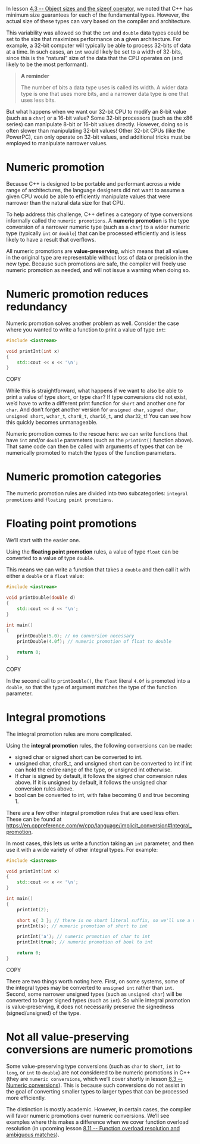 In lesson [4.3 -- Object sizes and the sizeof operator](https://www.learncpp.com/cpp-tutorial/object-sizes-and-the-sizeof-operator/), we noted that C++ has minimum size guarantees for each of the fundamental types. However, the actual size of these types can vary based on the compiler and architecture.

This variability was allowed so that the `int` and `double` data types could be set to the size that maximizes performance on a given architecture. For example, a 32-bit computer will typically be able to process 32-bits of data at a time. In such cases, an `int` would likely be set to a width of 32-bits, since this is the “natural” size of the data that the CPU operates on (and likely to be the most performant).

> **A reminder**
>
> The number of bits a data type uses is called its width. A wider data type is one that uses more bits, and a narrower data type is one that uses less bits.

But what happens when we want our 32-bit CPU to modify an 8-bit value (such as a `char`) or a 16-bit value? Some 32-bit processors (such as the x86 series) can manipulate 8-bit or 16-bit values directly. However, doing so is often slower than manipulating 32-bit values! Other 32-bit CPUs (like the PowerPC), can only operate on 32-bit values, and additional tricks must be employed to manipulate narrower values.

# Numeric promotion

Because C++ is designed to be portable and performant across a wide range of architectures, the language designers did not want to assume a given CPU would be able to efficiently manipulate values that were narrower than the natural data size for that CPU.

To help address this challenge, C++ defines a category of type conversions informally called the `numeric promotions`. A **numeric promotion** is the type conversion of a narrower numeric type (such as a `char`) to a wider numeric type (typically `int` or `double`) that can be processed efficiently and is less likely to have a result that overflows.

All numeric promotions are **value-preserving**, which means that all values in the original type are representable without loss of data or precision in the new type. Because such promotions are safe, the compiler will freely use numeric promotion as needed, and will not issue a warning when doing so.

# Numeric promotion reduces redundancy

Numeric promotion solves another problem as well. Consider the case where you wanted to write a function to print a value of type `int`:

```cpp
#include <iostream>

void printInt(int x)
{
    std::cout << x << '\n';
}
```

COPY

While this is straightforward, what happens if we want to also be able to print a value of type `short`, or type `char`? If type conversions did not exist, we’d have to write a different print function for `short` and another one for `char`. And don’t forget another version for `unsigned char`, `signed char`, `unsigned short`, `wchar_t`, `char8_t`, `char16_t`, and `char32_t`! You can see how this quickly becomes unmanageable.

Numeric promotion comes to the rescue here: we can write functions that have `int` and/or `double` parameters (such as the `printInt()` function above). That same code can then be called with arguments of types that can be numerically promoted to match the types of the function parameters.

# Numeric promotion categories

The numeric promotion rules are divided into two subcategories: `integral promotions` and `floating point promotions`.

# Floating point promotions

We’ll start with the easier one.

Using the **floating point promotion** rules, a value of type `float` can be converted to a value of type `double`.

This means we can write a function that takes a `double` and then call it with either a `double` or a `float` value:

```cpp
#include <iostream>

void printDouble(double d)
{
    std::cout << d << '\n';
}

int main()
{
    printDouble(5.0); // no conversion necessary
    printDouble(4.0f); // numeric promotion of float to double

    return 0;
}
```

COPY

In the second call to `printDouble()`, the `float` literal `4.0f` is promoted into a `double`, so that the type of argument matches the type of the function parameter.

# Integral promotions

The integral promotion rules are more complicated.

Using the **integral promotion** rules, the following conversions can be made:

- signed char or signed short can be converted to int.
- unsigned char, char8_t, and unsigned short can be converted to int if int can hold the entire range of the type, or unsigned int otherwise.
- If char is signed by default, it follows the signed char conversion rules above. If it is unsigned by default, it follows the unsigned char conversion rules above.
- bool can be converted to int, with false becoming 0 and true becoming 1.

There are a few other integral promotion rules that are used less often. These can be found at https://en.cppreference.com/w/cpp/language/implicit_conversion#Integral_promotion.

In most cases, this lets us write a function taking an `int` parameter, and then use it with a wide variety of other integral types. For example:

```cpp
#include <iostream>

void printInt(int x)
{
    std::cout << x << '\n';
}

int main()
{
    printInt(2);

    short s{ 3 }; // there is no short literal suffix, so we'll use a variable for this one
    printInt(s); // numeric promotion of short to int

    printInt('a'); // numeric promotion of char to int
    printInt(true); // numeric promotion of bool to int

    return 0;
}
```

COPY

There are two things worth noting here. First, on some systems, some of the integral types may be converted to `unsigned int` rather than `int`. Second, some narrower unsigned types (such as `unsigned char`) will be converted to larger signed types (such as `int`). So while integral promotion is value-preserving, it does not necessarily preserve the signedness (signed/unsigned) of the type.

# Not all value-preserving conversions are numeric promotions

Some value-preserving type conversions (such as `char` to `short`, `int` to `long`, or `int` to `double`) are not considered to be numeric promotions in C++ (they are `numeric conversions`, which we’ll cover shortly in lesson [8.3 -- Numeric conversions](https://www.learncpp.com/cpp-tutorial/numeric-conversions/)). This is because such conversions do not assist in the goal of converting smaller types to larger types that can be processed more efficiently.

The distinction is mostly academic. However, in certain cases, the compiler will favor numeric promotions over numeric conversions. We’ll see examples where this makes a difference when we cover function overload resolution (in upcoming lesson [8.11 -- Function overload resolution and ambiguous matches](https://www.learncpp.com/cpp-tutorial/function-overload-resolution-and-ambiguous-matches/)).